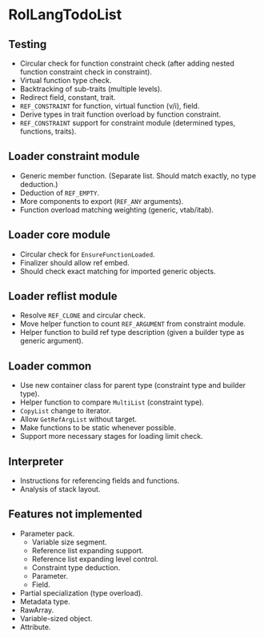 # RolLangTodoList

## Testing
* Circular check for function constraint check (after adding nested function constraint check in constraint).
* Virtual function type check.
* Backtracking of sub-traits (multiple levels).
* Redirect field, constant, trait.
* ```REF_CONSTRAINT``` for function, virtual function (v/i), field.
* Derive types in trait function overload by function constraint.
* ```REF_CONSTRAINT``` support for constraint module (determined types, functions, traits).

## Loader constraint module
* Generic member function. (Separate list. Should match exactly, no type deduction.)
* Deduction of ```REF_EMPTY```.
* More components to export (```REF_ANY``` arguments).
* Function overload matching weighting (generic, vtab/itab).

## Loader core module
* Circular check for ```EnsureFunctionLoaded```.
* Finalizer should allow ref embed.
* Should check exact matching for imported generic objects.

## Loader reflist module
* Resolve ```REF_CLONE``` and circular check.
* Move helper function to count ```REF_ARGUMENT``` from constraint module.
* Helper function to build ref type description (given a builder type as generic argument).

## Loader common
* Use new container class for parent type (constraint type and builder type).
* Helper function to compare ```MultiList``` (constraint type).
* ```CopyList``` change to iterator.
* Allow ```GetRefArgList``` without target.
* Make functions to be static whenever possible.
* Support more necessary stages for loading limit check.

## Interpreter
* Instructions for referencing fields and functions.
* Analysis of stack layout.

## Features not implemented
* Parameter pack.
  * Variable size segment.
  * Reference list expanding support.
  * Reference list expanding level control.
  * Constraint type deduction.
  * Parameter.
  * Field.
* Partial specialization (type overload).
* Metadata type.
* RawArray.
* Variable-sized object.
* Attribute.
